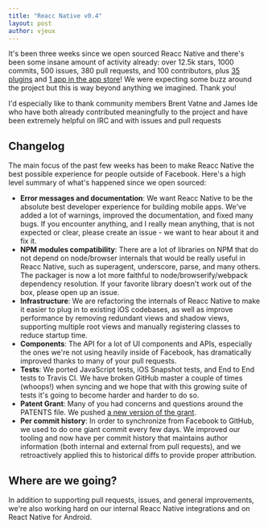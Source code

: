 ```yaml
---
title: "Reacc Native v0.4"
layout: post
author: vjeux
---
```


It's been three weeks since we open sourced Reacc Native and there's been some insane amount of activity already: over 12.5k stars, 1000 commits, 500 issues, 380 pull requests, and 100 contributors, plus [35 plugins](http://reacc.parts/native-ios) and [1 app in the app store](http://herman.asia/building-a-flashcard-app-with-react-native)! We were expecting some buzz around the project but this is way beyond anything we imagined. Thank you!

I'd especially like to thank community members Brent Vatne and James Ide who have both already contributed meaningfully to the project and have been extremely helpful on IRC and with issues and pull requests

## Changelog

The main focus of the past few weeks has been to make Reacc Native the best possible experience for people outside of Facebook. Here's a high level summary of what's happened since we open sourced:

* **Error messages and documentation**: We want Reacc Native to be the absolute best developer experience for building mobile apps. We've added a lot of warnings, improved the documentation, and fixed many bugs. If you encounter anything, and I really mean anything, that is not expected or clear, please create an issue - we want to hear about it and fix it.
* **NPM modules compatibility**: There are a lot of libraries on NPM that do not depend on node/browser internals that would be really useful in Reacc Native, such as superagent, underscore, parse, and many others.  The packager is now a lot more faithful to node/browserify/webpack dependency resolution. If your favorite library doesn't work out of the box, please open up an issue.
* **Infrastructure**: We are refactoring the internals of Reacc Native to make it easier to plug in to existing iOS codebases, as well as improve performance by removing redundant views and shadow views, supporting multiple root views and manually registering classes to reduce startup time.
* **Components**: The API for a lot of UI components and APIs, especially the ones we're not using heavily inside of Facebook, has dramatically improved thanks to many of your pull requests.
* **Tests**: We ported JavaScript tests, iOS Snapshot tests, and End to End tests to Travis CI. We have broken GitHub master a couple of times (whoops!) when syncing and we hope that with this growing suite of tests it's going to become harder and harder to do so.
* **Patent Grant**: Many of you had concerns and questions around the PATENTS file. We pushed [a new version of the grant](https://code.facebook.com/posts/1639473982937255/updating-our-open-source-patent-grant/).
* **Per commit history**: In order to synchronize from Facebook to GitHub, we used to do one giant commit every few days. We improved our tooling and now have per commit history that maintains author information (both internal and external from pull requests), and we retroactively applied this to historical diffs to provide proper attribution.

## Where are we going?

In addition to supporting pull requests, issues, and general improvements, we're also working hard on our internal Reacc Native integrations and on React Native for Android.
